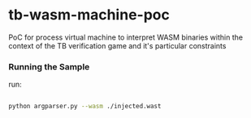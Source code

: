 # tb-wasm-machine-poc
PoC for process virtual machine to interpret WASM binaries within the context of the TB verification game and it's particular constraints

### Running the Sample
run:
```bash

python argparser.py --wasm ./injected.wast

```
